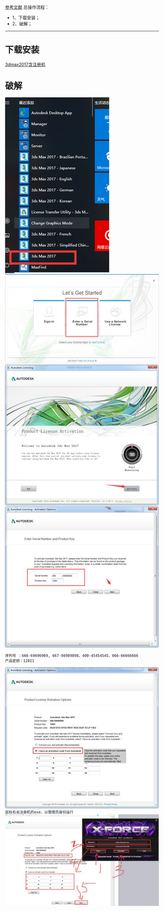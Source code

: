 [参考文献](https://www.3d66.com/softhtml/softsetup_350.html)
总操作流程：
- 1、下载安装；
- 2、破解；

***

# 下载安装
[ 3dmax2017含注册机](https://pan.baidu.com/s/1exd-ur8lnKpvhZCH6gIXxg)
# 破解
![](image/1-1.png)
![](image/1-2.png)
![](image/1-3.png)
![](image/1-4.png)
```
序列号 ：666-69696969, 667-98989898、400-45454545、066-66666666
产品密钥：128I1
```
![](image/1-5.png)
`
鼠标右击注册机的exe，以管理员身份运行
`
![](image/1-6.png)